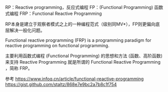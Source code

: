 
RP：Reactive programming，反应式编程
FP：(Functional Programming) 函数式编程
FRP：Functional Reactive Programming

RP本身是建立于观察者模式之上的一种编程范式（级别同MV*），FP则更偏向底层解决一般化问题。



Functional reactive programming (FRP) is a programming paradigm for reactive programming on functional programming.

主要利用函数式编程 (Functional Programming) 的思想和方法 (函数、高阶函数) 来支持 Reactive Programming 就是所谓的 Functional Reactive Programming ，简称 FRP。



参考
https://www.infoq.cn/article/functional-reactive-programming
https://gist.github.com/staltz/868e7e9bc2a7b8c1f754


